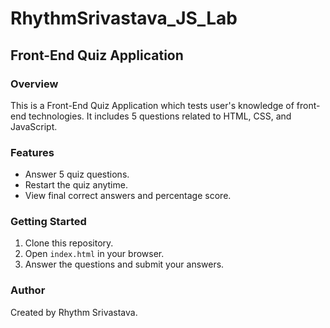 # RhythmSrivastava_JS_Lab

## Front-End Quiz Application

### Overview

This is a Front-End Quiz Application which tests user's knowledge of front-end technologies. It includes 5 questions related to HTML, CSS, and JavaScript.

### Features

- Answer 5 quiz questions.
- Restart the quiz anytime.
- View final correct answers and percentage score.

### Getting Started

1. Clone this repository.
2. Open `index.html` in your browser.
3. Answer the questions and submit your answers.

### Author

Created by Rhythm Srivastava.